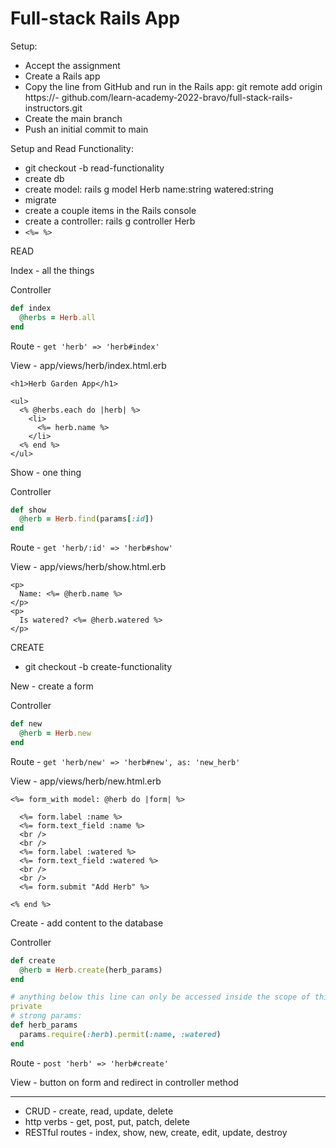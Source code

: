 # Full-stack Rails App

Setup:
- Accept the assignment
- Create a Rails app
- Copy the line from GitHub and run in the Rails app: git remote add origin https://- github.com/learn-academy-2022-bravo/full-stack-rails-instructors.git
- Create the main branch
- Push an initial commit to main

Setup and Read Functionality:
- git checkout -b read-functionality
- create db
- create model: rails g model Herb name:string watered:string
- migrate
- create a couple items in the Rails console
- create a controller: rails g controller Herb
- `<%= %>`

READ

Index - all the things

Controller
```ruby
def index
  @herbs = Herb.all
end
```

Route - `get 'herb' => 'herb#index'`

View - app/views/herb/index.html.erb
```
<h1>Herb Garden App</h1>

<ul>
  <% @herbs.each do |herb| %>
    <li>
      <%= herb.name %>
    </li>
  <% end %>
</ul>
```

Show - one thing

Controller
```ruby
def show
  @herb = Herb.find(params[:id])
end
```

Route - `get 'herb/:id' => 'herb#show'`

View - app/views/herb/show.html.erb

```
<p>
  Name: <%= @herb.name %>
</p>
<p>
  Is watered? <%= @herb.watered %>
</p>
```

CREATE
- git checkout -b create-functionality

New - create a form

Controller
```ruby
def new
  @herb = Herb.new
end
```

Route - `get 'herb/new' => 'herb#new', as: 'new_herb'`

View - app/views/herb/new.html.erb
```
<%= form_with model: @herb do |form| %>

  <%= form.label :name %>
  <%= form.text_field :name %>
  <br />
  <br />
  <%= form.label :watered %>
  <%= form.text_field :watered %>
  <br />
  <br />
  <%= form.submit "Add Herb" %>

<% end %>
```

Create - add content to the database

Controller
```ruby
def create
  @herb = Herb.create(herb_params)
end

# anything below this line can only be accessed inside the scope of this class
private
# strong params:
def herb_params
  params.require(:herb).permit(:name, :watered)
end
```

Route - `post 'herb' => 'herb#create'`

View - button on form and redirect in controller method

---
- CRUD - create, read, update, delete
- http verbs - get, post, put, patch, delete
- RESTful routes - index, show, new, create, edit, update, destroy
